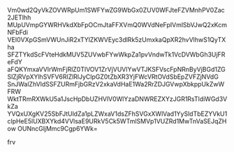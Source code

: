 Vm0wd2QyVkZOVWRpUm1SWFYwZG9WbGx0ZUV0WFJteFZVMnhPV0Zac2JETlhh
MUpUVmpGYWRHVkdXbFpOCmJtaFFXVmQ0WVdNeFpIVmlSbVJwQ2xKcmNFbFdi
VEI0VXpGSmVWUnJiR2xTYlZKWVEyc3dlRk5zUmxkaQpXR2hvVlhwS1QyTXha
SFZTYkdScFVteHdkMUV5ZUVwbFYwWkpZa1pvVndwTk1VcDVWbGh3UjFReFdY
aFQKYmxaVVlrWmFjRlZ0TlVOV1ZrVjVUVlYwVTJKSFVscFpNRnByVjBGd1ZG
SlZjRVpXYlhSVFV6RlZlRlJyClpGZ0tZbXR3YjFWcVRtOVdSbEpZVFZjNVdG
SnJWalZhVldSSFZURmFjbGRzV2xkaVdHaE1Wa2RrZDJGVwpXbkppUkZwWFRW
WktTRmRXWkU5a1JscHpDbUZHVlV0WlYzaDNWREZXYzJGR1RsTldiWGd3VkZa
YVQxUXgKV25SbFJtUldZa1pLZWxaV1dsZFhSVGxXWlVad1YySldTbEZYVkU1
clpHeE5lUXBXYkd4VVlsaE9URkV5Ck5WTmlSMVp1VUZRd1MwTnVaSEJqZHow
OUNncGljMmc9Cgp6YWk=

frv